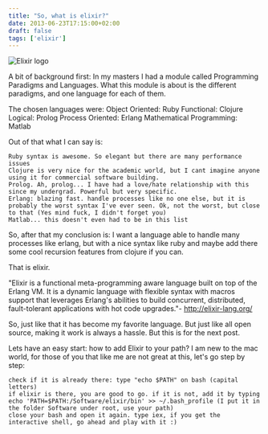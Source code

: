 ```yaml
---
title: "So, what is elixir?"
date: 2013-06-23T17:15:00+02:00
draft: false
tags: ['elixir']
---
```


![Elixir logo](https://lh5.googleusercontent.com/proxy/pDPq3cxOcMm97pAzmpbtcCsaSuq9iTcrJZuUH2YOQ7ggJAsCt8Q7nmpZJq5DFEaCOlnozSSQZBBwGbmkEIKN=s0-d)

A bit of background first:
In my masters I had a module called Programming Paradigms and Languages.
What this module is about is the different paradigms, and one language for each of them.

The chosen languages were:
Object Oriented: Ruby
Functional: Clojure
Logical: Prolog
Process Oriented: Erlang
Mathematical Programming: Matlab

Out of that what I can say is:

    Ruby syntax is awesome. So elegant but there are many performance issues
    Clojure is very nice for the academic world, but I cant imagine anyone using it for commercial software building.
    Prolog. Ah, prolog... I have had a love/hate relationship with this since my undergrad. Powerful but very specific.
    Erlang: blazing fast. handle processes like no one else, but it is probably the worst syntax I've ever seen. Ok, not the worst, but close to that (Yes mind fuck, I didn't forget you)
    Matlab... this doesn't even had to be in this list



So, after that my conclusion is: I want a language able to handle many processes like erlang, but with a nice syntax like ruby and maybe add there some cool recursion features from clojure if you can.

That is elixir.

"Elixir is a functional meta-programming aware language built on top of the Erlang VM. It is a dynamic language with flexible syntax with macros support that leverages Erlang's abilities to build concurrent, distributed, fault-tolerant applications with hot code upgrades."- http://elixir-lang.org/

So, just like that it has become my favorite language.
But just like all open source, making it work is always a hassle. But this is for the next post.

Lets have an easy start: how to add Elixir to your path?
I am new to the mac world, for those of you that like me are not great at this, let's go step by step:

    check if it is already there: type "echo $PATH" on bash (capital letters)
    if elixir is there, you are good to go. if it is not, add it by typing
    echo 'PATH=$PATH:/Software/elixir/bin' >> ~/.bash_profile (I put it in the folder Software under root, use your path)
    close your bash and open it again. type iex, if you get the interactive shell, go ahead and play with it :)
